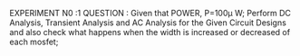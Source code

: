 EXPERIMENT N0 :1
QUESTION :  Given that POWER, P=100µ W; Perform DC Analysis, Transient Analysis and AC Analysis for the Given Circuit Designs and also check what happens when the width is increased or decreased of each mosfet;
